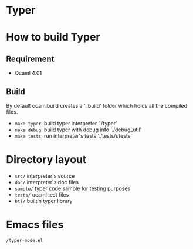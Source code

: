 
Typer
=====

# How to build Typer

## Requirement

* Ocaml 4.01

## Build

By default ocamlbuild creates a '_build' folder which holds all the compiled files.

* `make typer`: build typer interpreter       './typer'
* `make debug`: build typer with debug info   './debug_util'
* `make tests`: run interpreter's tests       './tests/utests'

# Directory layout

* `src/` interpreter's source
* `doc/` interpreter's doc files
* `sample/` typer code sample for testing purposes
* `tests/`  ocaml test files
* `btl/`    builtin typer library

# Emacs files

    /typer-mode.el

